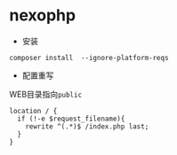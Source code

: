 # nexophp

- 安装

~~~
composer install  --ignore-platform-reqs
~~~

- 配置重写

WEB目录指向`public`

~~~
location / {
  if (!-e $request_filename){
    rewrite ^(.*)$ /index.php last;
  }
}
~~~
 


